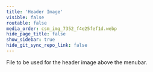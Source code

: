 ```yaml
---
title: 'Header Image'
visible: false
routable: false
media_order: csm_img_7352_f4e25fef1d.webp
hide_page_title: false
show_sidebar: true
hide_git_sync_repo_link: false
---
```


File to be used for the header image above the menubar.
